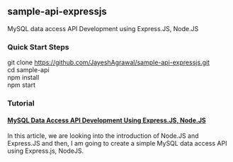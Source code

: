 ## sample-api-expressjs
MySQL data access API Development using Express.JS, Node.JS
### Quick Start Steps
git clone https://github.com/JayeshAgrawal/sample-api-expressjs.git \
cd sample-api \
npm install \
npm start

### Tutorial
#### [MySQL Data Access API Development Using Express.JS, Node.JS](https://crack-codes.blogspot.com/2018/07/mysql-data-access-api-development-using.html)
In this article, we are looking into the introduction of Node.JS and Express.JS and then, I am going to create a simple MySQL data access API using Express.js, NodeJS.



